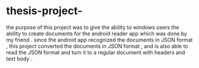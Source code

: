 # thesis-project-
the purpose of this project was to give the ability to windows users the ability to create documents for the android reader app which was done by my friend . since the android app recognized the documents in JSON format , this project converted the documents in JSON format , and is also able to read the JSON format and turn it to a regular document with headers and text body . 
